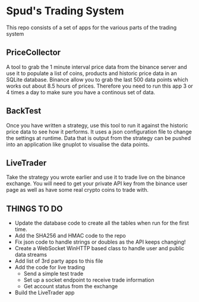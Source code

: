 # Spud's Trading System

This repo consists of a set of apps for the various parts of the trading system

## PriceCollector
A tool to grab the 1 minute interval price data from the binance server and use it to populate a list of coins, products and historic price data in an SQLite database. Binance allow you to grab the last 500 data points which works out about 8.5 hours of prices. Therefore you need to run this app 3 or 4 times a day to make sure you have a continous set of data.

## BackTest
Once you have written a strategy, use this tool to run it against the historic price data to see how it performs. It uses a json configuration file to change the settings at runtime. Data that is output from the strategy can be pushed into an application like gnuplot to visualise the data points.

## LiveTrader
Take the strategy you wrote earlier and use it to trade live on the binance exchange. You will need to get your private API key from the binance user page as well as have some real crypto coins to trade with.


## THINGS TO DO
* Update the database code to create all the tables when run for the first time.
* Add the SHA256 and HMAC code to the repo
* Fix json code to handle strings or doubles as the API keeps changing!
* Create a WebSocket WinHTTP based class to handle user and public data streams
* Add list of 3rd party apps to this file
* Add the code for live trading
    - Send a simple test trade
    - Set up a socket endpoint to receive trade information 
    - Get account status from the exchange
* Build the LiveTrader app

